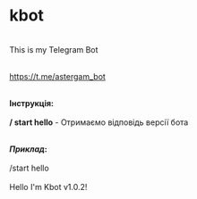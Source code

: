 # kbot
<br>This is my Telegram Bot</br>

<br>https://t.me/astergam_bot</br>

<br><b>Інструкція:</b></br>
<br><b>/ start hello</b> - Отримаємо відповідь версії бота</br>

<br><b>_Приклад_:</br></b>
<br>/start hello</br>
<br>Hello I'm Kbot v1.0.2!</br>